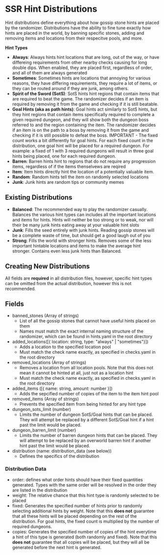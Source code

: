 # SSR Hint Distributions

Hint distributions define everything about how gossip stone hints are placed by the randomizer. Distributions have the ability to fine tune exactly how hints are placed in the world, by banning specific stones, adding and removing items and locations from their respecitve pools, and more.


**Hint Types**
- **Always**: Always hints hint locations that are long, out of the way, or have differeing requirements from other nearby checks causing for long double dips. When enabled, they are placed first, regardless of order, and all of them are always generated
- **Sometimes**: Sometimes hints are locations that annoying for various reasons, they have differing requirements, they require a lot of items, or they can be routed around if they are junk, among others.
- **Spirit of the Sword (SotS)**: SotS hints hint regions that contain items that are required to beat the game. The randomizer decides if an item is required by removing it from the game and checking if it is still beatable.
- **Goal Hints (aka as path hints)**: Goal hints act similarly to SotS hints, but they hint regions that contain items specifically required to complete a given required dungeon, and they will show both the dungeon boss referred to and the region containing the item. The randomizer decides if an item is on the path to a boss by removing it from the game and checking if it is still possible to defeat the boss. IMPORTANT - The fixed count works a bit differently for goal hints. For each fixed count in the distribution, one goal hint will be placed for a required dungeon. For example: a fixed of 1 with 3 required dungeons will result in three goal hints being placed, one for each required dungeon.
- **Barren**: Barren hints hint to regions that do not require any progression items, regardless of if the items thenselvews are reqired
- **Item**: Item hints directly hint the location of a potentially valuable item.
- **Random**: Random hints tell the item on randomly selected locations
- **Junk**: Junk hints are random tips or community memes


## Existing Distributions
- **Balanced**: The recommended way to play the randomizer casually. Balances the various hint types can includes all the important locations and items for hints. Hints will neither be too strong or to weak, nor will their be many junk hints eating away at your valuable hint slots
- **Junk**: Fills the seed entirely with junk hints. Reading gossip stones will be a complete waste of time, but should get a good laugh out of you
- **Strong**: Fills the world with stronger hints. Removes some of the less important hintable locations and items to make the average hint stronger. Contains even less junk hints than Balanced.


## Creating New Distributions
All fields are **required** in all distribution files, however, specific hint types can be omitted from the actual distribution, however this is not recommended.

## Fields
- banned_stones (Array of strings)
  - List of all the gossip stones that cannot have useful hints placed on them
  - Names must match the exact internal naming structure of the randomizer, which can be found in hints.yaml in the root directory
- added_locations([{ location: string, type: "always" | "sometimes"}])
  - Adds a location to the specified location pool
  - Must match the check name exactly, as specified in checks.yaml in the root directory
- removed_locations (Array of strings)
  - Removes a location from all location pools. Note that this does not mean it cannot be hinted at all, just not as a location hint
  - Must match the check name exactly, as specified in checks.yaml in the root directory
- added_items ([{ name: string, amount: number }])
  - Adds the sepcified number of copies of the item to the item hint pool
- removed_items (Array of strings)
  - Prevents the specified item from being hinted for any hint type
- dungeon_sots_limit (number)
  - Limits the number of dungeon SotS/Goal hints that can be placed. They will attempt be replaced by a different SotS/Goal hint if a hint past the limit would be placed.
- dungeon_barren_limit (number)
  - Limits the number of barren dungeon hints that can be placed. They will attempt to be replaced by an overworld barren hint if another hint past the limit would be placed.
- distribution (name: distribution_data (see below))
  - Defines the specifics of the distribution

### Distribution Data
- order: defines what order hints should have their fixed quantities generated. Types with the same order will be resolved in the order they are listed in the distribution
- weight: The relative chance that this hint type is randomly selected to be placed
- fixed: Generates the specified number of hints prior to randomly selecting additional hints by weight. Note that this **does not** guarantee that all these hints will be placed depending on the rest of the distribution. For goal hints, the fixed count is multiplied by the number of required dungeons.
- copies: Generates the specified number of copies of the hint everytime a hint of this type is generated (both randomly and fixed). Note that this **does not** guarantee that all copies will be placed, but they will all be generated before the next hint is generated.
